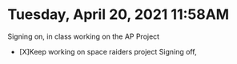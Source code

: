 # Tuesday, April 20, 2021 11:58AM
Signing on, in class working on the AP Project
- [X]Keep working on space raiders project
Signing off, 